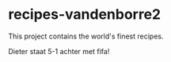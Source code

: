 
# recipes-vandenborre2

This project contains the world's finest recipes.

Dieter staat 5-1 achter met fifa!

